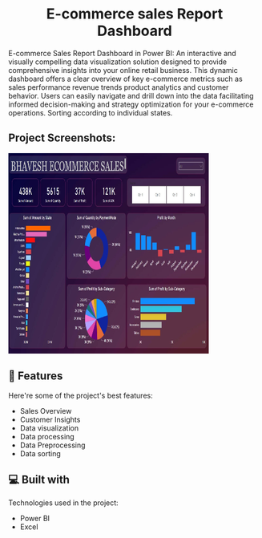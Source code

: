 <h1 align="center" id="title">E-commerce sales Report Dashboard</h1>

<p id="description">E-commerce Sales Report Dashboard in Power BI: An interactive and visually compelling data visualization solution designed to provide comprehensive insights into your online retail business. This dynamic dashboard offers a clear overview of key e-commerce metrics such as sales performance revenue trends product analytics and customer behavior. Users can easily navigate and drill down into the data facilitating informed decision-making and strategy optimization for your e-commerce operations. Sorting according to individual states.</p>

<h2>Project Screenshots:</h2>

<img src="https://github.com/Bhaveshium/E-commerce-sales-Report-Dashboard/blob/main/Ecommerce%20sales%20Report%20Dashboard.jpeg" alt="project-screenshot" width="400" height="400/">

  
  
<h2>🧐 Features</h2>

Here're some of the project's best features:

*   Sales Overview
*   Customer Insights
*   Data visualization
*   Data processing
*   Data Preprocessing
*   Data sorting

  
  
<h2>💻 Built with</h2>

Technologies used in the project:

*   Power BI
*   Excel
